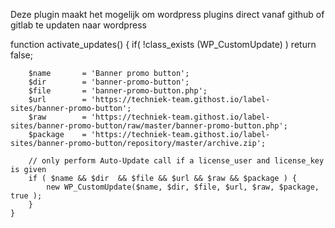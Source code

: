 Deze plugin maakt het mogelijk om wordpress plugins direct vanaf github of gitlab te updaten naar wordpress

function activate_updates()
	{
		if( !class_exists (WP_CustomUpdate) ) return false;

		$name       = 'Banner promo button';
		$dir        = 'banner-promo-button';
		$file       = 'banner-promo-button.php';
		$url        = 'https://techniek-team.githost.io/label-sites/banner-promo-button';
		$raw        = 'https://techniek-team.githost.io/label-sites/banner-promo-button/raw/master/banner-promo-button.php';
		$package    = 'https://techniek-team.githost.io/label-sites/banner-promo-button/repository/master/archive.zip';

		// only perform Auto-Update call if a license_user and license_key is given
		if ( $name && $dir  && $file && $url && $raw && $package ) {
			new WP_CustomUpdate($name, $dir, $file, $url, $raw, $package, true );
		}
	}

